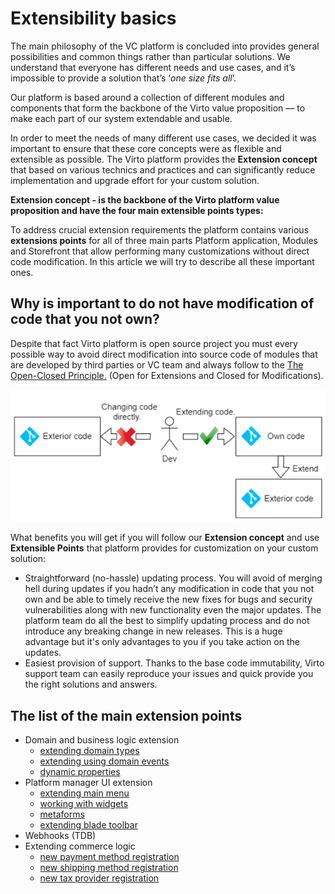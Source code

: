 # Extensibility basics

The main philosophy of the VC platform is concluded into provides general possibilities and common things rather than particular solutions. We understand that everyone has different needs and use cases, and it’s impossible to provide a solution that’s ‘*one size fits all*’.  

Our platform is based around a collection of different modules and components that form the backbone of the Virto value proposition — to make each part of our system extendable and usable.

In order to meet the needs of many different use cases, we decided it was important to ensure that these core concepts were as flexible and extensible as possible. The Virto platform provides the **Extension concept** that based on various technics and practices and can significantly reduce implementation and upgrade effort for your custom solution.

**Extension concept - is the backbone of the Virto platform value proposition and have the four main extensible points types:**

To address crucial extension requirements the platform contains various **extensions points** for all of three main parts Platform application, Modules and Storefront that allow performing many customizations without direct code modification. In this article we will try to describe all these important ones.

## Why is important to do not have modification of code that you not own?

Despite that fact Virto platform is open source project you must every possible way to avoid direct modification into source code of modules that are developed by third parties or VC team and always follow to the [The Open-Closed Principle.](https://en.wikipedia.org/wiki/Open%E2%80%93closed_principle) (Open for Extensions and Closed for Modifications).

![image|624x262](../media/extensibility-basics-1.png) 

What benefits you will get if you will follow our **Extension concept** and use **Extensible Points** that platform provides for customization on your custom solution:

* Straightforward (no-hassle) updating process.  You will avoid of merging hell during updates if you hadn’t any modification in code that you not own and be able to timely receive the new fixes for bugs and security vulnerabilities along with new functionality even the major updates. The platform team do all the best to simplify updating process and do not introduce any breaking change in new releases.  This is a huge advantage but it's only advantages to you if you take action on the updates.
* Easiest provision of support. Thanks  to the base code immutability, Virto support team can easily reproduce your issues and quick  provide you  the right solutions and answers.


## The list of the main extension points

* Domain and business logic extension
    * [extending domain types](./extensibility/extending-domain-models.md)
    * [extending using domain events](./extensibility/extending-using-events.md)
    * [dynamic properties](./extensibility/using-dynamic-properties.md)
* Platform manager UI extension
    * [extending main menu](./extensibility/extending-main-menu.md)
    * [working with widgets](./extensibility/widgets.md)
    * [metaforms](./extensibility/metaform.md)
    * [extending blade toolbar](./extensibility/blade-toolbar.md)
* Webhooks (TDB)
* Extending commerce logic
    * [new payment method registration](./extensibility/new-payment-method-registration.md)
    * [new shipping method registration](./extensibility/new-shipping-method-registration.md)
    * [new tax provider registration](./extensibility/new-tax-provider-registration.md)



